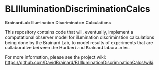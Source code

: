 # BLIlluminationDiscriminationCalcs
BrainardLab Illumination Discrimination Calculations

This repository contains code that will, eventually, implement a computational observer model for illumination discrimination calculations being done by the Brainard Lab, to model results of experiments that are collaborative between the Hurlbert and Brainard laboratories.

For more information, please see the project wiki: https://github.com/DavidBrainard/BLIlluminationDiscriminationCalcs/wiki.
